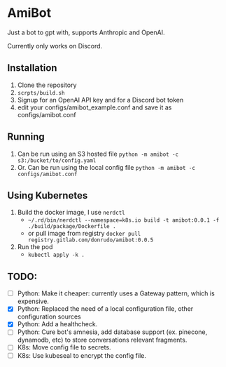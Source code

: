 AmiBot
======

Just a bot to gpt with, supports Anthropic and OpenAI.

Currently only works on Discord.

## Installation
1. Clone the repository
1. `scrpts/build.sh`
1. Signup for an OpenAI API key and for a Discord bot token
1. edit your configs/amibot_example.conf and save it as configs/amibot.conf

## Running
1. Can be run using an S3 hosted file `python -m amibot -c s3:/bucket/to/config.yaml`
2. Or. Can be run using the local config file `python -m amibot -c configs/amibot.conf`

## Using Kubernetes
1. Build the docker image, I use `nerdctl`
   * `~/.rd/bin/nerdctl --namespace=k8s.io build -t amibot:0.0.1 -f ./build/package/Dockerfile .`
   * or pull image from registry `docker pull registry.gitlab.com/donrudo/amibot:0.0.5`
2. Run the pod
   * `kubectl apply -k .`


## TODO:
- [ ] Python: Make it cheaper: currently uses a Gateway pattern, which is expensive.
- [X] Python: Replaced the need of a local configuration file, other configuration sources 
- [X] Python: Add a healthcheck.
- [ ] Python: Cure bot's amnesia, add database support (ex. pinecone, dynamodb, etc) to store conversations relevant fragments.
- [ ] K8s: Move config file to secrets.
- [ ] K8s: Use kubeseal to encrypt the config file.
